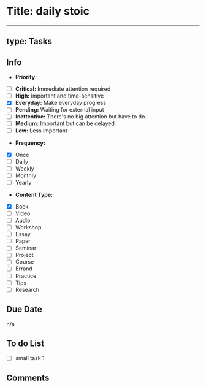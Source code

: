 # Title: daily stoic
---
type: Tasks
---

## Info
* **Priority:**
 -  [ ] **Critical:** Immediate attention required 
 -  [ ] **High:** Important and time-sensitive 
 -  [x] **Everyday:** Make everyday progress
 -  [ ] **Pending:** Waiting for external input
 -  [ ] **Inattentive:** There's no big attention but have to do.
 -  [ ] **Medium:** Important but can be delayed 
 -  [ ] **Low:** Less important 
* **Frequency:**
 -  [x] Once
 -  [ ] Daily
 -  [ ] Weekly
 -  [ ] Monthly
 -  [ ] Yearly
* **Content Type:**
 -  [x] Book
 - [ ] Video
 - [ ] Audio
 - [ ] Workshop
 - [ ] Essay
 - [ ] Paper
 - [ ] Seminar
 -  [ ] Project
 -  [ ] Course
 -  [ ] Errand
 -  [ ] Practice
 - [ ] Tips
 - [ ] Research
## Due Date
n/a
## To do List
 - [ ] small task 1
## Comments